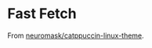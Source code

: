 # Fast Fetch

From [neuromask/catppuccin-linux-theme](https://github.com/neuromask/catppuccin-linux-theme).
